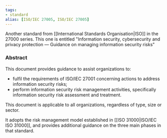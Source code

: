 ```yaml
---
tags:
- standard
alias: [ISO/IEC 27005, ISO/IEC 27005]
---
```

Another standard from [[International Standards Organisation|ISO]] in the 27000 series. This one is entitled "Information security, cybersecurity and privacy protection — Guidance on managing information security risks"

### Abstract

This document provides guidance to assist organizations to:
- fulfil the requirements of ISO/IEC 27001 concerning actions to address information security risks;
- perform information security risk management activities, specifically information security risk assessment and treatment.

This document is applicable to all organizations, regardless of type, size or sector.

It adopts the risk management model established in [[ISO 31000|ISO/IEC ISO 31000]], and provides additional guidance on the three main phases in that standard.